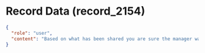 # Record Data (record_2154)

```json
{
  "role": "user",
  "content": "Based on what has been shared you are sure the manager was fired?"
}
```
